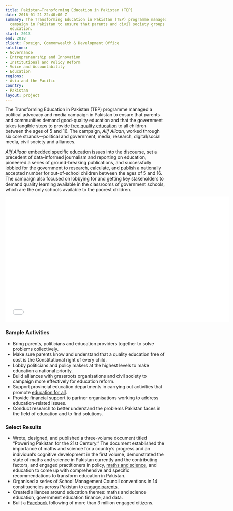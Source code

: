```yaml
---
title: Pakistan—Transforming Education in Pakistan (TEP)
date: 2016-01-21 22:40:00 Z
summary: The Transforming Education in Pakistan (TEP) programme managed a public advocacy
  campaign in Pakistan to ensure that parents and civil society groups support quality
  education.
start: 2013
end: 2018
client: Foreign, Commonwealth & Development Office
solutions:
- Governance
- Entrepreneurship and Innovation
- Institutional and Policy Reform
- Voice and Accountability
- Education
regions:
- Asia and the Pacific
country:
- Pakistan
layout: project
---
```


The Transforming Education in Pakistan (TEP) programme managed a political advocacy and media campaign in Pakistan to ensure that parents and communities demand good-quality education and that the government takes tangible steps to provide [free quality education](https://www.youtube.com/watch?v=6nciO3A-MhI) to all children between the ages of 5 and 16. The campaign, *Alif Ailaan*, worked through six core strands—political and government, media, research, digital/social media, civil society and alliances. 

*Alif Ailaan* embedded specific education issues into the discourse, set a precedent of data-informed journalism and reporting on education, pioneered a series of ground-breaking publications, and successfully lobbied for the government to research, calculate, and publish a nationally accepted number for out-of-school children between the ages of 5 and 16. The campaign also focused on lobbying for and getting key stakeholders to demand quality learning available in the classrooms of government schools, which are the only schools available to the poorest children. 

<iframe src="//player.vimeo.com/video/104423898" width="703" height="394" frameborder="0" webkitallowfullscreen="" mozallowfullscreen="" allowfullscreen=""></iframe>

### Sample Activities

* Bring parents, politicians and education providers together to solve problems collectively.
* Make sure parents know and understand that a quality education free of cost is the Constitutional right of every child.
* Lobby politicians and policy makers at the highest levels to make education a national priority.
* Build alliances with grassroots organisations and civil society to campaign more effectively for education reform.
* Support provincial education departments in carrying out activities that promote [education for all](http://dai-global-developments.com/articles/new-dfid-guidance-aims-to-improve-emergency-schooling-for-millions-of-displaced-children/).
* Provide financial support to partner organisations working to address education-related issues.
* Conduct research to better understand the problems Pakistan faces in the field of education and to find solutions.

###  Select Results

* Wrote, designed, and published a three-volume document titled “Powering Pakistan for the 21st Century.” The document established the importance of maths and science for a country’s progress and an individual’s cognitive development in the first volume, demonstrated the state of maths and science in Pakistan currently and the contributing factors, and engaged practitioners in policy, [maths and science](https://www.youtube.com/watch?v=xF7DgkdL36s), and education to come up with comprehensive and specific recommendations to transform education in Pakistan.
* Organised a series of School Management Council conventions in 14 constituencies across Pakistan to [engage parents](https://www.youtube.com/watch?v=0EfgGS2p-T4).
* Created alliances around education themes: maths and science education, government education finance, and data.
* Built a [Facebook](https://www.facebook.com/AlifAilaan/) following of more than 3 million engaged citizens. 